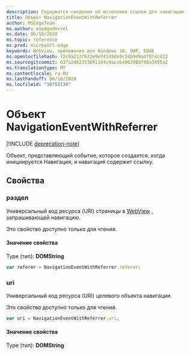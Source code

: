 ```yaml
---
description: Содержатся сведения об источнике ссылки для навигации
title: Объект NavigationEventWithReferrer
author: MSEdgeTeam
ms.author: msedgedevrel
ms.date: 06/10/2020
ms.topic: reference
ms.prod: microsoft-edge
keywords: WebView, приложения для Windows 10, UWP, EDGE
ms.openlocfilehash: 72c8a213f632e9e74145de9c34b949adf074cd22
ms.sourcegitcommit: 037a2d62333691104c9accb4862968f80a3465a2
ms.translationtype: MT
ms.contentlocale: ru-RU
ms.lasthandoff: 06/18/2020
ms.locfileid: "10752130"
---
```

# Объект NavigationEventWithReferrer  

[!INCLUDE [deprecation-note](../includes/deprecation-note.md)]  

Объект, представляющий событие, которое создается, когда инициируется Навигация, и навигация содержит ссылку.  

## Свойства  

### раздел

Универсальный код ресурса (URI) страницы в [WebView](../webview.md) , запрашивающей навигацию.  

Это свойство доступно только для чтения.  

#### Значение свойства  

Type (тип): **DOMString**  

```javascript
var referer = NavigationEventWithReferrer.referer;
```  

### uri  

Универсальный код ресурса (URI) целевого объекта навигации.  

Это свойство доступно только для чтения.  

```javascript
var uri = NavigationEventWithReferrer.uri;
```  

#### Значение свойства  

Type (тип): **DOMString**  
